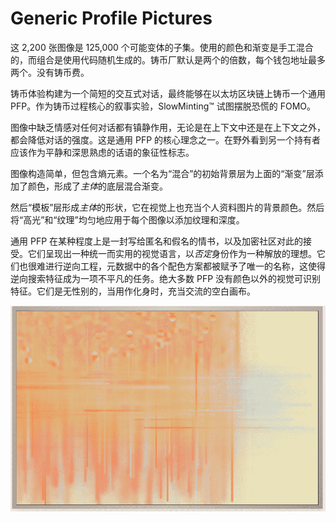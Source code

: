 # Generic Profile Pictures

这 2,200 张图像是 125,000 个可能变体的子集。使用的颜色和渐变是手工混合的，而组合是使用代码随机生成的。铸币厂默认是两个的倍数，每个钱包地址最多两个。没有铸币费。

铸币体验构建为一个简短的交互式对话，最终能够在以太坊区块链上铸币一个通用 PFP。作为铸币过程核心的叙事实验，SlowMinting™ 试图摆脱恐慌的 FOMO。

图像中缺乏情感对任何对话都有镇静作用，无论是在上下文中还是在上下文之外，都会降低对话的强度。这是通用 PFP 的核心理念之一。在野外看到另一个持有者应该作为平静和深思熟虑的话语的象征性标志。

图像构造简单，但包含熵元素。一个名为“混合”的初始背景层为上面的“渐变”层添加了颜色，形成了*主体*的底层混合渐变。

然后“模板”层形成*主体*的形状，它在视觉上也充当个人资料图片的背景颜色。然后将“高光”和“纹理”均匀地应用于每个图像以添加纹理和深度。

通用 PFP 在某种程度上是一封写给匿名和假名的情书，以及加密社区对此的接受。它们呈现出一种统一而实用的视觉语言，以*否定*身份作为一种解放的理想。它们也很难进行逆向工程，元数据中的各个配色方案都被赋予了唯一的名称，这使得逆向搜索特征成为一项不平凡的任务。绝大多数 PFP 没有颜色以外的视觉可识别特征。它们是无性别的，当用作化身时，充当交流的空白画布。

![nft](3b2b9851-587a-4062-98ea-b33833b979d4_.png)
